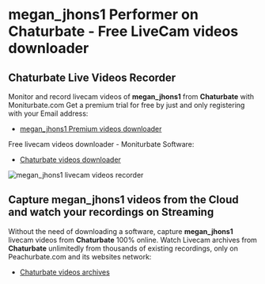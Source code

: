 # megan_jhons1 Performer on Chaturbate - Free LiveCam videos downloader

## Chaturbate Live Videos Recorder

Monitor and record livecam videos of **megan_jhons1** from **Chaturbate** with Moniturbate.com
Get a premium trial for free by just and only registering with your Email address:
* [megan_jhons1 Premium videos downloader](https://moniturbate.com/request-demo-licence-key.html)

Free livecam videos downloader - Moniturbate Software:
* [Chaturbate videos downloader](https://moniturbate.com/moniturbate-download-software.html)

![megan_jhons1 livecam videos recorder](https://peachurnet.com/templates/moniturbate-software.png)


## Capture megan_jhons1 videos from the Cloud and watch your recordings on Streaming

Without the need of downloading a software, capture **megan_jhons1** livecam videos from **Chaturbate** 100% online.
Watch Livecam archives from **Chaturbate** unlimitedly from thousands of existing recordings, only on Peachurbate.com and its websites network:
* [Chaturbate videos archives](https://peachurnet.com/)